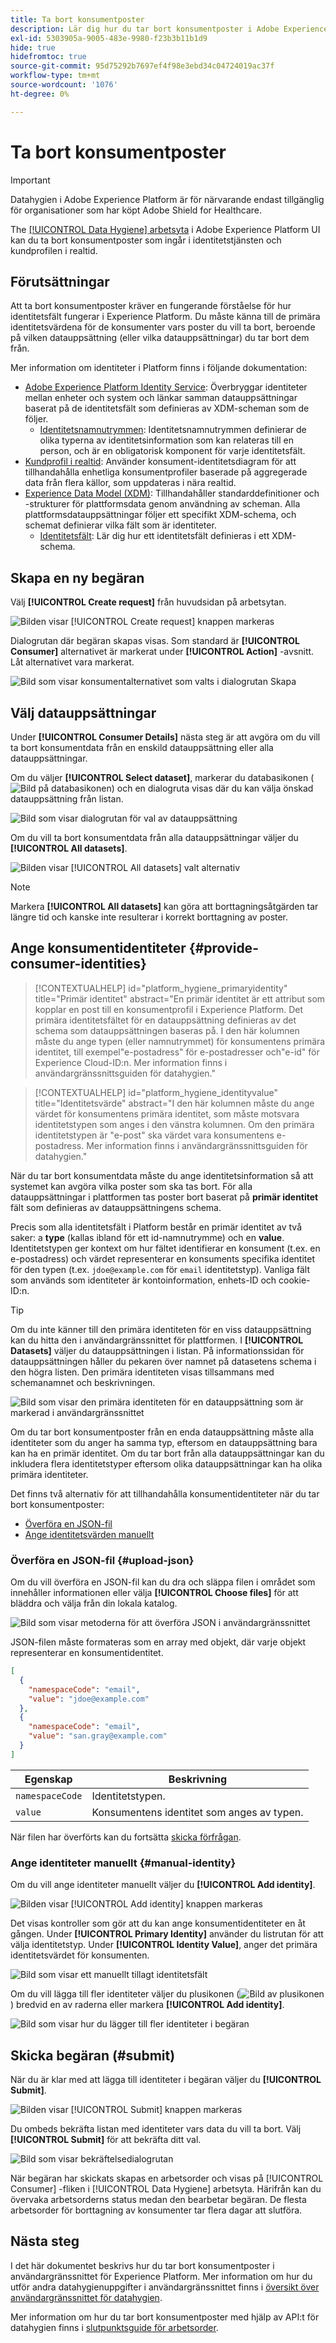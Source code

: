 ```yaml
---
title: Ta bort konsumentposter
description: Lär dig hur du tar bort konsumentposter i Adobe Experience Platform användargränssnitt.
exl-id: 5303905a-9005-483e-9980-f23b3b11b1d9
hide: true
hidefromtoc: true
source-git-commit: 95d75292b7697ef4f98e3ebd34c04724019ac37f
workflow-type: tm+mt
source-wordcount: '1076'
ht-degree: 0%

---
```


# Ta bort konsumentposter

>[!IMPORTANT]
>
>Datahygien i Adobe Experience Platform är för närvarande endast tillgänglig för organisationer som har köpt Adobe Shield for Healthcare.

The [[!UICONTROL Data Hygiene] arbetsyta](./overview.md) i Adobe Experience Platform UI kan du ta bort konsumentposter som ingår i identitetstjänsten och kundprofilen i realtid.

## Förutsättningar

Att ta bort konsumentposter kräver en fungerande förståelse för hur identitetsfält fungerar i Experience Platform. Du måste känna till de primära identitetsvärdena för de konsumenter vars poster du vill ta bort, beroende på vilken datauppsättning (eller vilka datauppsättningar) du tar bort dem från.

Mer information om identiteter i Platform finns i följande dokumentation:

* [Adobe Experience Platform Identity Service](../../identity-service/home.md): Överbryggar identiteter mellan enheter och system och länkar samman datauppsättningar baserat på de identitetsfält som definieras av XDM-scheman som de följer.
   * [Identitetsnamnutrymmen](../../identity-service/namespaces.md): Identitetsnamnutrymmen definierar de olika typerna av identitetsinformation som kan relateras till en person, och är en obligatorisk komponent för varje identitetsfält.
* [Kundprofil i realtid](../../profile/home.md): Använder konsument-identitetsdiagram för att tillhandahålla enhetliga konsumentprofiler baserade på aggregerade data från flera källor, som uppdateras i nära realtid.
* [Experience Data Model (XDM)](../../xdm/home.md): Tillhandahåller standarddefinitioner och -strukturer för plattformsdata genom användning av scheman. Alla plattformsdatauppsättningar följer ett specifikt XDM-schema, och schemat definierar vilka fält som är identiteter.
   * [Identitetsfält](../../xdm/ui/fields/identity.md): Lär dig hur ett identitetsfält definieras i ett XDM-schema.

## Skapa en ny begäran

Välj **[!UICONTROL Create request]** från huvudsidan på arbetsytan.

![Bilden visar [!UICONTROL Create request] knappen markeras](../images/ui/delete-consumer/create-request-button.png)

Dialogrutan där begäran skapas visas. Som standard är **[!UICONTROL Consumer]** alternativet är markerat under **[!UICONTROL Action]** -avsnitt. Låt alternativet vara markerat.

![Bild som visar konsumentalternativet som valts i dialogrutan Skapa](../images/ui/delete-consumer/consumer-action.png)

## Välj datauppsättningar

Under **[!UICONTROL Consumer Details]** nästa steg är att avgöra om du vill ta bort konsumentdata från en enskild datauppsättning eller alla datauppsättningar.

Om du väljer **[!UICONTROL Select dataset]**, markerar du databasikonen (![Bild på databasikonen](../images/ui/delete-consumer/database-icon.png)) och en dialogruta visas där du kan välja önskad datauppsättning från listan.

![Bild som visar dialogrutan för val av datauppsättning](../images/ui/delete-consumer/select-dataset.png)

Om du vill ta bort konsumentdata från alla datauppsättningar väljer du **[!UICONTROL All datasets]**.

![Bilden visar [!UICONTROL All datasets] valt alternativ](../images/ui/delete-consumer/all-datasets.png)

>[!NOTE]
>
>Markera **[!UICONTROL All datasets]** kan göra att borttagningsåtgärden tar längre tid och kanske inte resulterar i korrekt borttagning av poster.

## Ange konsumentidentiteter {#provide-consumer-identities}

>[!CONTEXTUALHELP]
>id="platform_hygiene_primaryidentity"
>title="Primär identitet"
>abstract="En primär identitet är ett attribut som kopplar en post till en konsumentprofil i Experience Platform. Det primära identitetsfältet för en datauppsättning definieras av det schema som datauppsättningen baseras på. I den här kolumnen måste du ange typen (eller namnutrymmet) för konsumentens primära identitet, till exempel&quot;e-postadress&quot; för e-postadresser och&quot;e-id&quot; för Experience Cloud-ID:n. Mer information finns i användargränssnittsguiden för datahygien."

>[!CONTEXTUALHELP]
>id="platform_hygiene_identityvalue"
>title="Identitetsvärde"
>abstract="I den här kolumnen måste du ange värdet för konsumentens primära identitet, som måste motsvara identitetstypen som anges i den vänstra kolumnen. Om den primära identitetstypen är &quot;e-post&quot; ska värdet vara konsumentens e-postadress. Mer information finns i användargränssnittsguiden för datahygien."

När du tar bort konsumentdata måste du ange identitetsinformation så att systemet kan avgöra vilka poster som ska tas bort. För alla datauppsättningar i plattformen tas poster bort baserat på **primär identitet** fält som definieras av datauppsättningens schema.

Precis som alla identitetsfält i Platform består en primär identitet av två saker: a **type** (kallas ibland för ett id-namnutrymme) och en **value**. Identitetstypen ger kontext om hur fältet identifierar en konsument (t.ex. en e-postadress) och värdet representerar en konsuments specifika identitet för den typen (t.ex. `jdoe@example.com` för `email` identitetstyp).  Vanliga fält som används som identiteter är kontoinformation, enhets-ID och cookie-ID:n.

>[!TIP]
>
>Om du inte känner till den primära identiteten för en viss datauppsättning kan du hitta den i användargränssnittet för plattformen. I **[!UICONTROL Datasets]** väljer du datauppsättningen i listan. På informationssidan för datauppsättningen håller du pekaren över namnet på datasetens schema i den högra listen. Den primära identiteten visas tillsammans med schemanamnet och beskrivningen.
>
>![Bild som visar den primära identiteten för en datauppsättning som är markerad i användargränssnittet](../images/ui/delete-consumer/dataset-primary-identity.png)

Om du tar bort konsumentposter från en enda datauppsättning måste alla identiteter som du anger ha samma typ, eftersom en datauppsättning bara kan ha en primär identitet. Om du tar bort från alla datauppsättningar kan du inkludera flera identitetstyper eftersom olika datauppsättningar kan ha olika primära identiteter.

Det finns två alternativ för att tillhandahålla konsumentidentiteter när du tar bort konsumentposter:

* [Överföra en JSON-fil](#upload-json)
* [Ange identitetsvärden manuellt](#manual-identity)

### Överföra en JSON-fil {#upload-json}

Om du vill överföra en JSON-fil kan du dra och släppa filen i området som innehåller informationen eller välja **[!UICONTROL Choose files]** för att bläddra och välja från din lokala katalog.

![Bild som visar metoderna för att överföra JSON i användargränssnittet](../images/ui/delete-consumer/upload-json.png)

JSON-filen måste formateras som en array med objekt, där varje objekt representerar en konsumentidentitet.

```json
[
  {
    "namespaceCode": "email",
    "value": "jdoe@example.com"
  },
  {
    "namespaceCode": "email",
    "value": "san.gray@example.com"
  }
]
```

| Egenskap | Beskrivning |
| --- | --- |
| `namespaceCode` | Identitetstypen. |
| `value` | Konsumentens identitet som anges av typen. |

När filen har överförts kan du fortsätta [skicka förfrågan](#submit).

### Ange identiteter manuellt {#manual-identity}

Om du vill ange identiteter manuellt väljer du **[!UICONTROL Add identity]**.

![Bilden visar [!UICONTROL Add identity] knappen markeras](../images/ui/delete-consumer/add-identity.png)

Det visas kontroller som gör att du kan ange konsumentidentiteter en åt gången. Under **[!UICONTROL Primary Identity]** använder du listrutan för att välja identitetstyp. Under **[!UICONTROL Identity Value]**, anger det primära identitetsvärdet för konsumenten.

![Bild som visar ett manuellt tillagt identitetsfält](../images/ui/delete-consumer/identity-added.png)

Om du vill lägga till fler identiteter väljer du plusikonen (![Bild av plusikonen](../images/ui/delete-consumer/plus-icon.png)) bredvid en av raderna eller markera **[!UICONTROL Add identity]**.

![Bild som visar hur du lägger till fler identiteter i begäran](../images/ui/delete-consumer/more-identities.png)

## Skicka begäran (#submit)

När du är klar med att lägga till identiteter i begäran väljer du **[!UICONTROL Submit]**.

![Bilden visar [!UICONTROL Submit] knappen markeras](../images/ui/delete-consumer/submit.png)

Du ombeds bekräfta listan med identiteter vars data du vill ta bort. Välj **[!UICONTROL Submit]** för att bekräfta ditt val.

![Bild som visar bekräftelsedialogrutan](../images/ui/delete-consumer/confirm-request.png)

När begäran har skickats skapas en arbetsorder och visas på [!UICONTROL Consumer] -fliken i [!UICONTROL Data Hygiene] arbetsyta. Härifrån kan du övervaka arbetsorderns status medan den bearbetar begäran. De flesta arbetsorder för borttagning av konsumenter tar flera dagar att slutföra.

## Nästa steg

I det här dokumentet beskrivs hur du tar bort konsumentposter i användargränssnittet för Experience Platform. Mer information om hur du utför andra datahygienuppgifter i användargränssnittet finns i [översikt över användargränssnittet för datahygien](./overview.md).

Mer information om hur du tar bort konsumentposter med hjälp av API:t för datahygien finns i [slutpunktsguide för arbetsorder](../api/workorder.md).
